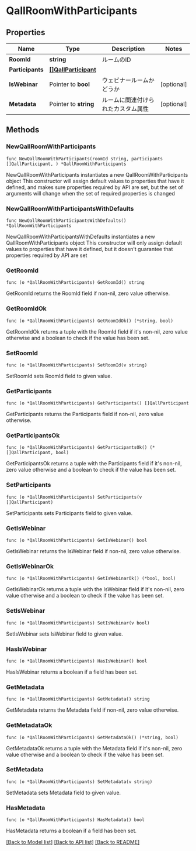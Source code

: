 # QallRoomWithParticipants

## Properties

Name | Type | Description | Notes
------------ | ------------- | ------------- | -------------
**RoomId** | **string** | ルームのID | 
**Participants** | [**[]QallParticipant**](QallParticipant.md) |  | 
**IsWebinar** | Pointer to **bool** | ウェビナールームかどうか | [optional] 
**Metadata** | Pointer to **string** | ルームに関連付けられたカスタム属性 | [optional] 

## Methods

### NewQallRoomWithParticipants

`func NewQallRoomWithParticipants(roomId string, participants []QallParticipant, ) *QallRoomWithParticipants`

NewQallRoomWithParticipants instantiates a new QallRoomWithParticipants object
This constructor will assign default values to properties that have it defined,
and makes sure properties required by API are set, but the set of arguments
will change when the set of required properties is changed

### NewQallRoomWithParticipantsWithDefaults

`func NewQallRoomWithParticipantsWithDefaults() *QallRoomWithParticipants`

NewQallRoomWithParticipantsWithDefaults instantiates a new QallRoomWithParticipants object
This constructor will only assign default values to properties that have it defined,
but it doesn't guarantee that properties required by API are set

### GetRoomId

`func (o *QallRoomWithParticipants) GetRoomId() string`

GetRoomId returns the RoomId field if non-nil, zero value otherwise.

### GetRoomIdOk

`func (o *QallRoomWithParticipants) GetRoomIdOk() (*string, bool)`

GetRoomIdOk returns a tuple with the RoomId field if it's non-nil, zero value otherwise
and a boolean to check if the value has been set.

### SetRoomId

`func (o *QallRoomWithParticipants) SetRoomId(v string)`

SetRoomId sets RoomId field to given value.


### GetParticipants

`func (o *QallRoomWithParticipants) GetParticipants() []QallParticipant`

GetParticipants returns the Participants field if non-nil, zero value otherwise.

### GetParticipantsOk

`func (o *QallRoomWithParticipants) GetParticipantsOk() (*[]QallParticipant, bool)`

GetParticipantsOk returns a tuple with the Participants field if it's non-nil, zero value otherwise
and a boolean to check if the value has been set.

### SetParticipants

`func (o *QallRoomWithParticipants) SetParticipants(v []QallParticipant)`

SetParticipants sets Participants field to given value.


### GetIsWebinar

`func (o *QallRoomWithParticipants) GetIsWebinar() bool`

GetIsWebinar returns the IsWebinar field if non-nil, zero value otherwise.

### GetIsWebinarOk

`func (o *QallRoomWithParticipants) GetIsWebinarOk() (*bool, bool)`

GetIsWebinarOk returns a tuple with the IsWebinar field if it's non-nil, zero value otherwise
and a boolean to check if the value has been set.

### SetIsWebinar

`func (o *QallRoomWithParticipants) SetIsWebinar(v bool)`

SetIsWebinar sets IsWebinar field to given value.

### HasIsWebinar

`func (o *QallRoomWithParticipants) HasIsWebinar() bool`

HasIsWebinar returns a boolean if a field has been set.

### GetMetadata

`func (o *QallRoomWithParticipants) GetMetadata() string`

GetMetadata returns the Metadata field if non-nil, zero value otherwise.

### GetMetadataOk

`func (o *QallRoomWithParticipants) GetMetadataOk() (*string, bool)`

GetMetadataOk returns a tuple with the Metadata field if it's non-nil, zero value otherwise
and a boolean to check if the value has been set.

### SetMetadata

`func (o *QallRoomWithParticipants) SetMetadata(v string)`

SetMetadata sets Metadata field to given value.

### HasMetadata

`func (o *QallRoomWithParticipants) HasMetadata() bool`

HasMetadata returns a boolean if a field has been set.


[[Back to Model list]](../README.md#documentation-for-models) [[Back to API list]](../README.md#documentation-for-api-endpoints) [[Back to README]](../README.md)



